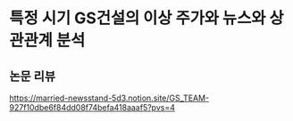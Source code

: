 # 특정 시기 GS건설의 이상 주가와 뉴스와 상관관계 분석
## 논문 리뷰
https://married-newsstand-5d3.notion.site/GS_TEAM-927f10dbe6f84dd08f74befa418aaaf5?pvs=4



